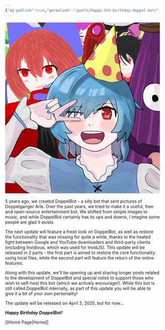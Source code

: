 ```yaml
---
{"dg-publish":true,"permalink":"/posts/happy-5th-birthday-doppel-bot/","created":"2025-03-29T22:47:18.850+04:00"}
---
```


![kogasa-bday.png](/img/user/Attachments/kogasa-bday.png)

5 years ago, we created DoppelBot - a silly bot that sent pictures of Doppelganger Arle. Over the past years, we tried to make it a useful, free and open-source entertainment bot. We shifted from simple images to music, and while DoppelBot certainly has its ups and downs, I imagine some people are glad it exists.

The next update will feature a fresh look on DoppelBot, as well as restore the functionality that was missing for quite a while, thanks to the heated fight between Google and YouTube downloaders and third-party clients (including Invidious, which was used for InvidJS). This update will be released in 2 parts - the first part is aimed to restore the core functionality using local files, while the second part will feature the return of the online features.

Along with this update, we'll be opening up and sharing longer posts related to the development of DoppelBot and special notes to support those who wish to self-host this bot (which we actively encourage!). While this bot is still called DoppelBot internally, as part of this update you will be able to give it a bit of your own personality!

The update will be released on April 3, 2025, but for now...

***Happy Birthday DoppelBot!***

[[Home Page\|Home]]